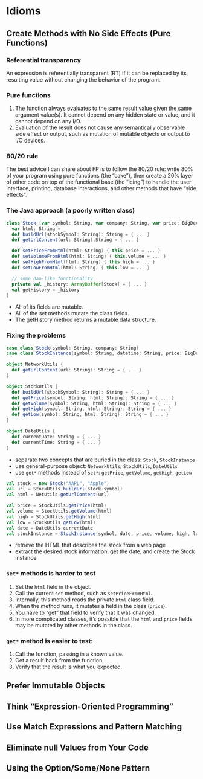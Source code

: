 # Idioms

## Create Methods with No Side Effects (Pure Functions)

### Referential transparency
An expression is referentially transparent (RT) if it can be replaced by its resulting value without changing the behavior of the program.

### Pure functions
1. The function always evaluates to the same result value given the same argument value(s). It cannot depend on any hidden state or value, and it cannot depend on any I/O.
2. Evaluation of the result does not cause any semantically observable side effect or output, such as mutation of mutable objects or output to I/O devices.

### 80/20 rule
The best advice I can share about FP is to follow the 80/20 rule: write 80% of your program using pure functions (the “cake”), then create a 20% layer of other code on top of the functional base (the “icing”) to handle the user interface, printing, database interactions, and other methods that have “side effects”.

### The Java approach (a poorly written class)
```scala
class Stock (var symbol: String, var company: String, var price: BigDecimal, var volume: Long) {
  var html: String = _
  def buildUrl(stockSymbol: String): String = { ... }
  def getUrlContent(url: String):String = { ... }

  def setPriceFromHtml(html: String) { this.price = ... }
  def setVolumeFromHtml(html: String) { this.volume = ... }
  def setHighFromHtml(html: String) { this.high = ... }
  def setLowFromHtml(html: String) { this.low = ... }

  // some dao-like functionality
  private val _history: ArrayBuffer[Stock] = { ... }
  val getHistory = _history
}
```
- All of its fields are mutable.
- All of the set methods mutate the class fields.
- The getHistory method returns a mutable data structure.

### Fixing the problems
```scala
case class Stock(symbol: String, company: String)
case class StockInstance(symbol: String, datetime: String, price: BigDecimal, volume: Long)

object NetworkUtils {
  def getUrlContent(url: String): String = { ... }
}

object StockUtils {
  def buildUrl(stockSymbol: String): String = { ... }
  def getPrice(symbol: String, html: String): String = { ... }
  def getVolume(symbol: String, html: String): String = { ... }
  def getHigh(symbol: String, html: String): String = { ... }
  def getLow(symbol: String, html: String): String = { ... }
}

object DateUtils {
  def currentDate: String = { ... }
  def currentTime: String = { ... }
}
```
- separate two concepts that are buried in the class: `Stock`, `StockInstance`
- use general-purpose object: `NetworkUtils`, `StockUtils`, `DateUtils`
- use `get*` methods instead of `set*`: `getPrice`, `getVolume`, `getHigh`, `getLow`

```scala
val stock = new Stock("AAPL", "Apple")
val url = StockUtils.buildUrl(stock.symbol)
val html = NetUtils.getUrlContent(url)

val price = StockUtils.getPrice(html)
val volume = StockUtils.getVolume(html)
val high = StockUtils.getHigh(html)
val low = StockUtils.getLow(html)
val date = DateUtils.currentDate
val stockInstance = StockInstance(symbol, date, price, volume, high, low)
```
- retrieve the HTML that describes the stock from a web page
- extract the desired stock information, get the date, and create the Stock instance

### `set*` methods is harder to test
1. Set the `html` field in the object.
2. Call the current `set` method, such as `setPriceFromHtml`.
3. Internally, this method reads the private `html` class field.
4. When the method runs, it mutates a field in the class (`price`).
5. You have to “get” that field to verify that it was changed.
6. In more complicated classes, it’s possible that the `html` and `price` fields may be mutated by other methods in the class.

### `get*` method is easier to test:
1. Call the function, passing in a known value.
2. Get a result back from the function.
3. Verify that the result is what you expected.

## Prefer Immutable Objects
## Think “Expression-Oriented Programming”
## Use Match Expressions and Pattern Matching
## Eliminate null Values from Your Code
## Using the Option/Some/None Pattern
